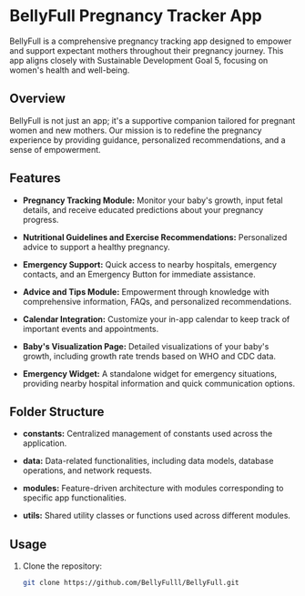 # BellyFull Pregnancy Tracker App

BellyFull is a comprehensive pregnancy tracking app designed to empower and support expectant mothers throughout their pregnancy journey. This app aligns closely with Sustainable Development Goal 5, focusing on women's health and well-being.

## Overview

BellyFull is not just an app; it's a supportive companion tailored for pregnant women and new mothers. Our mission is to redefine the pregnancy experience by providing guidance, personalized recommendations, and a sense of empowerment.

## Features

- **Pregnancy Tracking Module:** Monitor your baby's growth, input fetal details, and receive educated predictions about your pregnancy progress.

- **Nutritional Guidelines and Exercise Recommendations:** Personalized advice to support a healthy pregnancy.

- **Emergency Support:** Quick access to nearby hospitals, emergency contacts, and an Emergency Button for immediate assistance.

- **Advice and Tips Module:** Empowerment through knowledge with comprehensive information, FAQs, and personalized recommendations.

- **Calendar Integration:** Customize your in-app calendar to keep track of important events and appointments.

- **Baby's Visualization Page:** Detailed visualizations of your baby's growth, including growth rate trends based on WHO and CDC data.

- **Emergency Widget:** A standalone widget for emergency situations, providing nearby hospital information and quick communication options.

## Folder Structure

- **constants:** Centralized management of constants used across the application.
  
- **data:** Data-related functionalities, including data models, database operations, and network requests.

- **modules:** Feature-driven architecture with modules corresponding to specific app functionalities.

- **utils:** Shared utility classes or functions used across different modules.

## Usage

1. Clone the repository:

   ```bash
   git clone https://github.com/BellyFulll/BellyFull.git
